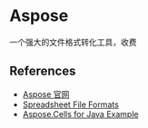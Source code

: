 # Aspose

一个强大的文件格式转化工具，收费

## References

* [Aspose 官网](www.aspose.com)
* [Spreadsheet File Formats](https://wiki.fileformat.com/specification/spreadsheet/)
* [Aspose.Cells for Java Example](https://github.com/aspose-cells/Aspose.Cells-for-Java)
